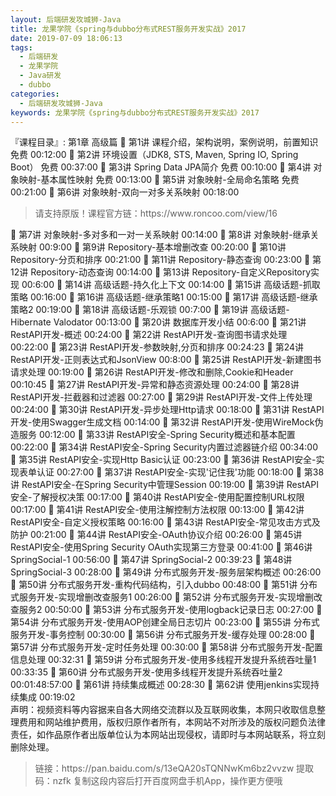 ```yaml
---
layout: 后端研发攻城狮-Java
title: 龙果学院《spring与dubbo分布式REST服务开发实战》2017
date: 2019-07-09 18:06:13
tags:
  - 后端研发
  - 龙果学院
  - Java研发
  - dubbo
categories:
  - 后端研发攻城狮-Java
keywords: 龙果学院《spring与dubbo分布式REST服务开发实战》2017
---
```

『课程目录』: 
第1章 高级篇
 第1讲 课程介绍，架构说明，案例说明，前置知识 免费 00:12:00
 第2讲 环境设置（JDK8, STS, Maven, Spring IO, Spring Boot） 免费 00:37:00
 第3讲 Spring Data JPA简介 免费 00:10:00
 第4讲 对象映射-基本属性映射 免费 00:13:00
 第5讲 对象映射-全局命名策略 免费 00:21:00
 第6讲 对象映射-双向一对多关系映射 00:18:00
<!-- more --> 
<blockquote class="blockquote-center">
请支持原版！课程官方链：https://www.roncoo.com/view/16</blockquote>
</blockquote>
 第7讲 对象映射-多对多和一对一关系映射 00:14:00
 第8讲 对象映射-继承关系映射 00:9:00
 第9讲 Repository-基本增删改查 00:20:00
 第10讲 Repository-分页和排序 00:21:00
 第11讲 Repository-静态查询 00:23:00
 第12讲 Repository-动态查询 00:14:00
 第13讲 Repository-自定义Repository实现 00:6:00
 第14讲 高级话题-持久化上下文 00:14:00
 第15讲 高级话题-抓取策略 00:16:00
 第16讲 高级话题-继承策略1 00:15:00
 第17讲 高级话题-继承策略2 00:19:00
 第18讲 高级话题-乐观锁 00:7:00
 第19讲 高级话题-Hibernate Valodator 00:13:00
 第20讲 数据库开发小结 00:6:00
 第21讲 RestAPI开发-概述 00:24:00
 第22讲 RestAPI开发-查询图书请求处理 00:22:00
 第23讲 RestAPI开发-参数映射,分页和排序 00:24:23
 第24讲 RestAPI开发-正则表达式和JsonView 00:8:00
 第25讲 RestAPI开发-新建图书请求处理 00:19:00
 第26讲 RestAPI开发-修改和删除,Cookie和Header 00:10:45
 第27讲 RestAPI开发-异常和静态资源处理 00:24:00
 第28讲 RestAPI开发-拦截器和过滤器 00:27:00
 第29讲 RestAPI开发-文件上传处理 00:24:00
 第30讲 RestAPI开发-异步处理Http请求 00:18:00
 第31讲 RestAPI开发-使用Swagger生成文档 00:14:00
 第32讲 RestAPI开发-使用WireMock伪造服务 00:12:00
 第33讲 RestAPI安全-Spring Security概述和基本配置 00:22:00
 第34讲 RestAPI安全-Spring Security内置过滤器链介绍 00:34:00
 第35讲 RestAPI安全-实现Http Basic认证 00:23:00
 第36讲 RestAPI安全-实现表单认证 00:27:00
 第37讲 RestAPI安全-实现'记住我'功能 00:18:00
 第38讲 RestAPI安全-在Spring Security中管理Session 00:19:00
 第39讲 RestAPI安全-了解授权决策 00:17:00
 第40讲 RestAPI安全-使用配置控制URL权限 00:17:00
 第41讲 RestAPI安全-使用注解控制方法权限 00:13:00
 第42讲 RestAPI安全-自定义授权策略 00:16:00
 第43讲 RestAPI安全-常见攻击方式及防护 00:21:00
 第44讲 RestAPI安全-OAuth协议介绍 00:26:00
 第45讲 RestAPI安全-使用Spring Security OAuth实现第三方登录 00:41:00
 第46讲 SpringSocial-1 00:56:00
 第47讲 SpringSocial-2 00:39:23
 第48讲 SpringSocial-3 00:28:00
 第49讲 分布式服务开发-服务层架构概述 00:26:00
 第50讲 分布式服务开发-重构代码结构，引入dubbo 00:48:00
 第51讲 分布式服务开发-实现增删改查服务1 00:26:00
 第52讲 分布式服务开发-实现增删改查服务2 00:50:00
 第53讲 分布式服务开发-使用logback记录日志 00:27:00
 第54讲 分布式服务开发-使用AOP创建全局日志切片 00:23:00
 第55讲 分布式服务开发-事务控制 00:30:00
 第56讲 分布式服务开发-缓存处理 00:28:00
 第57讲 分布式服务开发-定时任务处理 00:30:00
 第58讲 分布式服务开发-配置信息处理 00:32:31
 第59讲 分布式服务开发-使用多线程开发提升系统吞吐量1 00:33:35
 第60讲 分布式服务开发-使用多线程开发提升系统吞吐量2 00:01:48:57:00
 第61讲 持续集成概述 00:28:30
 第62讲 使用jenkins实现持续集成 00:19:02
<div class="post-copyright">
    <div class="post-copyright__author">
      <span class="post-copyright-meta">声明：视频资料等内容据来自各大网络交流群以及互联网收集，本网只收取信息整理费用和网站维护费用，版权归原作者所有，本网站不对所涉及的版权问题负法律责任，如作品原作者出版单位认为本网站出现侵权，请即时与本网站联系，将立刻删除处理。 </span>
    </div>
</div>

<blockquote class="blockquote-center">
链接：https://pan.baidu.com/s/13eQA20sTQNNwKm6bz2vvzw 
提取码：nzfk 
复制这段内容后打开百度网盘手机App，操作更方便哦
</blockquote>

